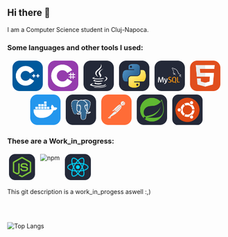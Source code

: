## Hi there 👋


I am a Computer Science student in Cluj-Napoca.


### Some languages and other tools I used:
<p align="center">
<img src="https://github.com/tandpfun/skill-icons/blob/main/icons/CPP.svg" alt="CPP" height="70" style="vertical-align:top; margin:4px">
<img src="https://github.com/tandpfun/skill-icons/blob/main/icons/CS.svg" alt="C#" height="70" style="vertical-align:top; margin:4px">
<img src="https://github.com/tandpfun/skill-icons/blob/main/icons/Java-Dark.svg" alt="Java" height="70" style="vertical-align:top; margin:4px">
<img src="https://github.com/tandpfun/skill-icons/blob/main/icons/Python-Dark.svg" alt="Python" height="70" style="vertical-align:top; margin:4px">
<img src="https://github.com/tandpfun/skill-icons/blob/main/icons/MySQL-Dark.svg" alt="MySQL" height="70" style="vertical-align:top; margin:4px">
<img src="https://github.com/tandpfun/skill-icons/blob/main/icons/HTML.svg" alt="HTML" height="70" style="vertical-align:top; margin:4px">
<img src="https://github.com/tandpfun/skill-icons/blob/main/icons/Docker.svg" alt="Docker" height="70" style="vertical-align:top; margin:4px">
<img src="https://github.com/tandpfun/skill-icons/blob/main/icons/PostgreSQL-Dark.svg" alt="PostgreSQL" height="70" style="vertical-align:top; margin:4px">
<img src="https://github.com/tandpfun/skill-icons/blob/main/icons/Postman.svg" alt="Postman" height="70" style="vertical-align:top; margin:4px">
<img src="https://github.com/tandpfun/skill-icons/blob/main/icons/Spring-Dark.svg" alt="Spring" height="70" style="vertical-align:top; margin:4px">
<img src="https://github.com/tandpfun/skill-icons/blob/main/icons/Ubuntu-Dark.svg" alt="Ubuntu" height="70" style="vertical-align:top; margin:4px">
</p>


### These are a Work_in_progress:
<p>
<img src="https://github.com/tandpfun/skill-icons/blob/main/icons/NodeJS-Dark.svg" alt="NodeJS" height="60" style="vertical-align:top; margin:4px">
<img src="https://github.com/tandpfun/skill-icons/blob/main/icons/Npm-Dark.svg" alt="npm" height="60" style="vertical-align:top; margin:4px">
<img src="https://github.com/tandpfun/skill-icons/blob/main/icons/React-Dark.svg" alt="React" height="60" style="vertical-align:top; margin:4px"
</p>

This git description is a work_in_progess aswell :,)

<br/>
<br/>

![Top Langs](https://github-readme-stats.vercel.app/api/top-langs/?username=ana-says-hi&theme=tokyonight)

<!--
**ana-says-hi/ana-says-hi** is a ✨ _special_ ✨ repository because its `README.md` (this file) appears on your GitHub profile.

Here are some ideas to get you started:

- 🔭 I’m currently working on ...
- 🌱 I’m currently learning ...
- 👯 I’m looking to collaborate on ...
- 🤔 I’m looking for help with ...
- 💬 Ask me about ...
- 📫 How to reach me: ...
- 😄 Pronouns: ...
- ⚡ Fun fact: ...
-->
